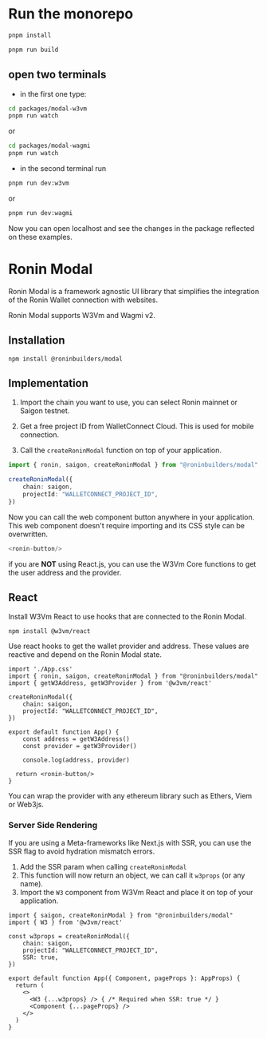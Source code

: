 # Run the monorepo

```sh
pnpm install
```

```sh
pnpm run build
```

## open two terminals

- in the first one type:

```sh
cd packages/modal-w3vm
pnpm run watch
```
or
```sh
cd packages/modal-wagmi
pnpm run watch
```

- in the second terminal run

```sh
pnpm run dev:w3vm
```
or
```sh
pnpm run dev:wagmi
```

Now you can open localhost and see the changes in the package reflected on these examples.

# Ronin Modal

Ronin Modal is a framework agnostic UI library that simplifies the integration of the Ronin Wallet connection with websites.

Ronin Modal supports W3Vm and Wagmi v2.

## Installation

```npm2yarn
npm install @roninbuilders/modal
```

## Implementation

1. Import the chain you want to use, you can select Ronin mainnet or Saigon testnet.

2. Get a free project ID from WalletConnect Cloud. This is used for mobile connection.

3. Call the `createRoninModal` function on top of your application.

```ts
import { ronin, saigon, createRoninModal } from "@roninbuilders/modal"

createRoninModal({
	chain: saigon,
	projectId: "WALLETCONNECT_PROJECT_ID",
})
```

Now you can call the web component button anywhere in your application. This web component doesn't require importing
and its CSS style can be overwritten.

```ts
<ronin-button/>
```

if you are **NOT** using React.js, you can use the W3Vm Core functions to get the user address and the provider.

## React

Install W3Vm React to use hooks that are connected to the Ronin Modal.

```npm2yarn
npm install @w3vm/react
```

Use react hooks to get the wallet provider and address. These values are reactive and depend on the Ronin Modal state.

```tsx
import './App.css'
import { ronin, saigon, createRoninModal } from "@roninbuilders/modal"
import { getW3Address, getW3Provider } from '@w3vm/react'

createRoninModal({
	chain: saigon,
	projectId: "WALLETCONNECT_PROJECT_ID",
})

export default function App() {
	const address = getW3Address()
	const provider = getW3Provider()

	console.log(address, provider)

  return <ronin-button/>
}
```

You can wrap the provider with any ethereum library such as Ethers, Viem or Web3js.

### Server Side Rendering

If you are using a Meta-frameworks like Next.js with SSR, you can use the SSR flag to avoid hydration mismatch errors.

1. Add the SSR param when calling `createRoninModal`
2. This function will now return an object, we can call it `w3props` (or any name).
3. Import the `W3` component from W3Vm React and place it on top of your application.

```tsx
import { saigon, createRoninModal } from "@roninbuilders/modal"
import { W3 } from '@w3vm/react'

const w3props = createRoninModal({
	chain: saigon,
	projectId: "WALLETCONNECT_PROJECT_ID",
	SSR: true,
})

export default function App({ Component, pageProps }: AppProps) {
  return (
    <>
      <W3 {...w3props} /> { /* Required when SSR: true */ }
      <Component {...pageProps} />
    </>
  )
}
```